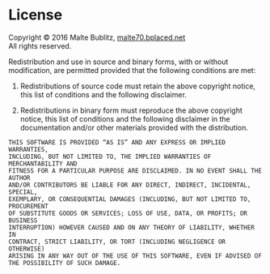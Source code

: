 # License

Copyright © 2016 Malte Bublitz, [malte70.bplaced.net](http://malte70.bplaced.net)<br>
All rights reserved.

Redistribution and use in source and binary forms, with or without modification,
are permitted provided that the following conditions are met:

 1. Redistributions of source code must retain the above copyright notice, this
    list of conditions and the following disclaimer.

 2. Redistributions in binary form must reproduce the above copyright notice,
    this list of conditions and the following disclaimer in the documentation
    and/or other materials provided with the distribution.

<span />

    THIS SOFTWARE IS PROVIDED “AS IS” AND ANY EXPRESS OR IMPLIED WARRANTIES,
    INCLUDING, BUT NOT LIMITED TO, THE IMPLIED WARRANTIES OF MERCHANTABILITY AND
    FITNESS FOR A PARTICULAR PURPOSE ARE DISCLAIMED. IN NO EVENT SHALL THE AUTHOR
    AND/OR CONTRIBUTORS BE LIABLE FOR ANY DIRECT, INDIRECT, INCIDENTAL, SPECIAL,
    EXEMPLARY, OR CONSEQUENTIAL DAMAGES (INCLUDING, BUT NOT LIMITED TO, PROCUREMENT
    OF SUBSTITUTE GOODS OR SERVICES; LOSS OF USE, DATA, OR PROFITS; OR BUSINESS
    INTERRUPTION) HOWEVER CAUSED AND ON ANY THEORY OF LIABILITY, WHETHER IN
    CONTRACT, STRICT LIABILITY, OR TORT (INCLUDING NEGLIGENCE OR OTHERWISE)
    ARISING IN ANY WAY OUT OF THE USE OF THIS SOFTWARE, EVEN IF ADVISED OF
    THE POSSIBILITY OF SUCH DAMAGE.
